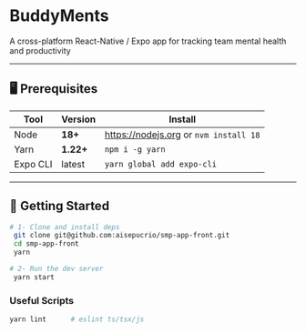 # BuddyMents

A cross-platform React-Native / Expo app for tracking team mental health and productivity

---

## 🖥 Prerequisites

| Tool     | Version   | Install                                  |
| -------- | --------- | ---------------------------------------- |
| Node     | **18+**   | <https://nodejs.org> or `nvm install 18` |
| Yarn     | **1.22+** | `npm i -g yarn`                          |
| Expo CLI | latest    | `yarn global add expo-cli`               |

---

## 🚀 Getting Started

```bash
# 1- Clone and install deps
 git clone git@github.com:aisepucrio/smp-app-front.git
 cd smp-app-front
 yarn

# 2- Run the dev server
 yarn start
```

### Useful Scripts

```bash
yarn lint      # eslint ts/tsx/js
```
